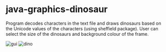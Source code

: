 # java-graphics-dinosaur
Program decodes characters in the text file and draws dinosaurs based on the Unicode values of the characters (using sheffield package).
User can select the size of the dinosaurs and background colour of the frame.

![gui](https://user-images.githubusercontent.com/89043704/172496936-5fc99526-7644-47ec-bbf6-968fbfafbc64.png)
![dino](https://user-images.githubusercontent.com/89043704/172388935-a505ddb8-beb6-4f4a-948b-47d28d95ae0d.png)
